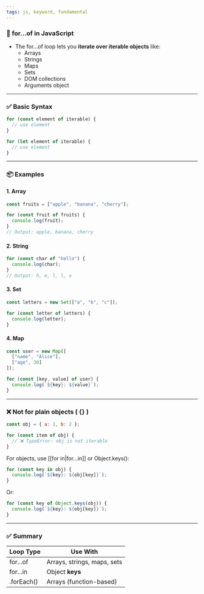 ```yaml
---
tags: js, keyword, fundamental
---
```


### **🔁 for...of in JavaScript**

- The for...of loop lets you **iterate over iterable objects** like:
	- Arrays
	- Strings
	- Maps
	- Sets
	- DOM collections
	- Arguments object

---

### **✅ Basic Syntax**

```js
for (const element of iterable) {
  // use element
}

for (let element of iterable) {
  // use element
}
```

---

### **📦 Examples**

#### **1. Array**

```js
const fruits = ["apple", "banana", "cherry"];

for (const fruit of fruits) {
  console.log(fruit);
}
// Output: apple, banana, cherry
```

#### **2. String**

```js
for (const char of "hello") {
  console.log(char);
}
// Output: h, e, l, l, o
```

#### **3. Set**

```js
const letters = new Set(["a", "b", "c"]);

for (const letter of letters) {
  console.log(letter);
}
```

#### **4. Map**

```js
const user = new Map([
  ["name", "Alice"],
  ["age", 30]
]);

for (const [key, value] of user) {
  console.log(`${key}: ${value}`);
}
```

---

### **❌ Not for plain objects ( {} )**

```js
const obj = { a: 1, b: 2 };

for (const item of obj) {
  // ❌ TypeError: obj is not iterable
}
```

For objects, use [[for in|for...in]] or Object.keys():

```js
for (const key in obj) {
  console.log(`${key}: ${obj[key]}`);
}
```

Or:

```js
for (const key of Object.keys(obj)) {
  console.log(`${key}: ${obj[key]}`);
}
```

---

### **✅ Summary**

|**Loop Type**|**Use With**|
|---|---|
|for...of|Arrays, strings, maps, sets|
|for...in|Object **keys**|
|.forEach()|Arrays (function-based)|
